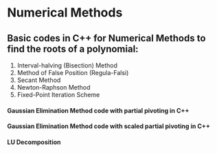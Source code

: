 # Numerical Methods

## Basic codes in C++ for Numerical Methods to find the roots of a polynomial:
1. Interval-halving (Bisection) Method
2. Method of False Position (Regula-Falsi)
3. Secant Method
4. Newton-Raphson Method
5. Fixed-Point Iteration Scheme

#### Gaussian Elimination Method code with partial pivoting in C++

#### Gaussian Elimination Method code with scaled partial pivoting in C++

#### LU Decomposition
